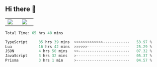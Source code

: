 ## Hi there 👋

<p align="center">
  <table align="center">
  <tr border="none">
  <td width="35%" align="center">
    <img  align="center"  src="http://github-profile-summary-cards.vercel.app/api/cards/stats?username=ricepunk&theme=github_dark" />
  </td>
    
  <td width="65%" align="center">
    <img  align="center"  src="http://github-profile-summary-cards.vercel.app/api/cards/profile-details?username=ricepunk&theme=github_dark" />
  </td>
  </tr>
  </table>
</p>

<!--START_SECTION:waka-->

```rust
Total Time: 65 hrs 48 mins

TypeScript     35 hrs 39 mins  >>>>>>>>>>>>>------------   53.97 %
Lua            16 hrs 42 mins  >>>>>>-------------------   25.29 %
JSON           4 hrs 50 mins   >>-----------------------   07.32 %
JavaScript     3 hrs 32 mins   >------------------------   05.37 %
Prisma         3 hrs 1 min     >------------------------   04.57 %
```

<!--END_SECTION:waka-->
